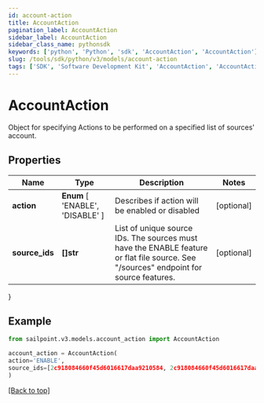 ```yaml
---
id: account-action
title: AccountAction
pagination_label: AccountAction
sidebar_label: AccountAction
sidebar_class_name: pythonsdk
keywords: ['python', 'Python', 'sdk', 'AccountAction', 'AccountAction']
slug: /tools/sdk/python/v3/models/account-action
tags: ['SDK', 'Software Development Kit', 'AccountAction', 'AccountAction']
---
```


# AccountAction

Object for specifying Actions to be performed on a specified list of sources' account.

## Properties

| Name | Type | Description | Notes |
| --- | --- | --- | --- |
| **action** | **Enum** [ 'ENABLE', 'DISABLE' ] | Describes if action will be enabled or disabled | [optional] |
| **source_ids** | **[]str** | List of unique source IDs. The sources must have the ENABLE feature or flat file source. See \"/sources\" endpoint for source features. | [optional] |

}

## Example

```python
from sailpoint.v3.models.account_action import AccountAction

account_action = AccountAction(
action='ENABLE',
source_ids=[2c918084660f45d6016617daa9210584, 2c918084660f45d6016617daa9210500]
)

```

[[Back to top]](#)
